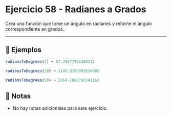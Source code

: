 # Ejercicio 58 - Radianes a Grados

Crea una función que tome un ángulo en radianes y retorne el ángulo correspondiente en grados.

---

## 🧪 Ejemplos

```javascript
radiansToDegrees(1) ➞ 57.29577951308232

radiansToDegrees(20) ➞ 1145.9155902616465

radiansToDegrees(50) ➞ 2864.7889756541163
```

## 📝 Notas

- No hay notas adicionales para este ejercicio.
